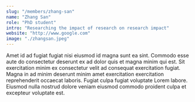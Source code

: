 ```yaml
---
slug: "/members/zhang-san"
name: "Zhang San"
role: "PhD student"
intro: "Researching the impact of research on research impact"
website: "http://www.google.com"
image: "./zhangsan.jpeg"
---
```


Amet id ad fugiat fugiat nisi eiusmod id magna sunt ea sint. Commodo esse aute do consectetur deserunt ex ad dolor quis et magna minim qui est. Sit exercitation minim ex consectetur velit ad consequat exercitation fugiat. Magna in ad minim deserunt minim amet exercitation exercitation reprehenderit occaecat laboris. Fugiat culpa fugiat voluptate Lorem labore. Eiusmod nulla nostrud dolore veniam eiusmod commodo proident culpa et excepteur voluptate est.
